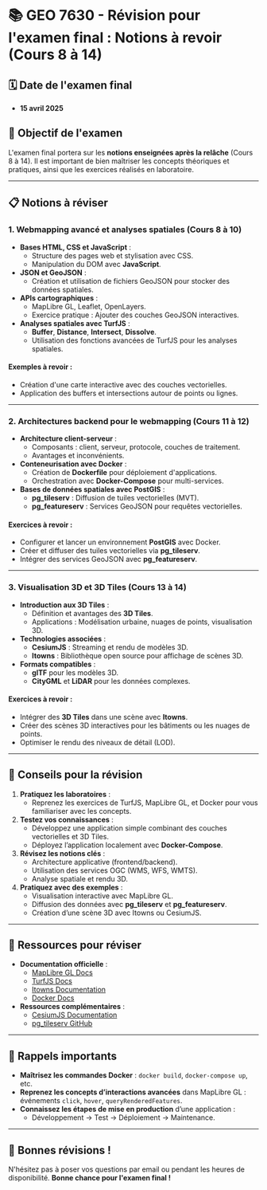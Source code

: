 # 📚 GEO 7630 - Révision pour l'examen final : Notions à revoir (Cours 8 à 14)

## 🗓️ Date de l'examen final
- **15 avril 2025**

## 🎯 Objectif de l'examen
L'examen final portera sur les **notions enseignées après la relâche** (Cours 8 à 14). Il est important de bien maîtriser les concepts théoriques et pratiques, ainsi que les exercices réalisés en laboratoire.

---

## 📋 Notions à réviser

### **1. Webmapping avancé et analyses spatiales (Cours 8 à 10)**
- **Bases HTML, CSS et JavaScript** :
  - Structure des pages web et stylisation avec CSS.
  - Manipulation du DOM avec **JavaScript**.
- **JSON et GeoJSON** :
  - Création et utilisation de fichiers GeoJSON pour stocker des données spatiales.
- **APIs cartographiques** :
  - MapLibre GL, Leaflet, OpenLayers.
  - Exercice pratique : Ajouter des couches GeoJSON interactives.
- **Analyses spatiales avec TurfJS** :
  - **Buffer**, **Distance**, **Intersect**, **Dissolve**.
  - Utilisation des fonctions avancées de TurfJS pour les analyses spatiales.

#### **Exemples à revoir :**
- Création d'une carte interactive avec des couches vectorielles.
- Application des buffers et intersections autour de points ou lignes.

---

### **2. Architectures backend pour le webmapping (Cours 11 à 12)**
- **Architecture client-serveur** :
  - Composants : client, serveur, protocole, couches de traitement.
  - Avantages et inconvénients.
- **Conteneurisation avec Docker** :
  - Création de **Dockerfile** pour déploiement d'applications.
  - Orchestration avec **Docker-Compose** pour multi-services.
- **Bases de données spatiales avec PostGIS** :
  - **pg_tileserv** : Diffusion de tuiles vectorielles (MVT).
  - **pg_featureserv** : Services GeoJSON pour requêtes vectorielles.

#### **Exercices à revoir :**
- Configurer et lancer un environnement **PostGIS** avec Docker.
- Créer et diffuser des tuiles vectorielles via **pg_tileserv**.
- Intégrer des services GeoJSON avec **pg_featureserv**.

---

### **3. Visualisation 3D et 3D Tiles (Cours 13 à 14)**
- **Introduction aux 3D Tiles** :
  - Définition et avantages des **3D Tiles**.
  - Applications : Modélisation urbaine, nuages de points, visualisation 3D.
- **Technologies associées** :
  - **CesiumJS** : Streaming et rendu de modèles 3D.
  - **Itowns** : Bibliothèque open source pour affichage de scènes 3D.
- **Formats compatibles** :
  - **glTF** pour les modèles 3D.
  - **CityGML** et **LiDAR** pour les données complexes.

#### **Exercices à revoir :**
- Intégrer des **3D Tiles** dans une scène avec **Itowns**.
- Créer des scènes 3D interactives pour les bâtiments ou les nuages de points.
- Optimiser le rendu des niveaux de détail (LOD).

---

## 🧪 Conseils pour la révision
1. **Pratiquez les laboratoires** :
   - Reprenez les exercices de TurfJS, MapLibre GL, et Docker pour vous familiariser avec les concepts.
2. **Testez vos connaissances** :
   - Développez une application simple combinant des couches vectorielles et 3D Tiles.
   - Déployez l’application localement avec **Docker-Compose**.
3. **Révisez les notions clés** :
   - Architecture applicative (frontend/backend).
   - Utilisation des services OGC (WMS, WFS, WMTS).
   - Analyse spatiale et rendu 3D.
4. **Pratiquez avec des exemples** :
   - Visualisation interactive avec MapLibre GL.
   - Diffusion des données avec **pg_tileserv** et **pg_featureserv**.
   - Création d’une scène 3D avec Itowns ou CesiumJS.

---

## 📂 Ressources pour réviser
- **Documentation officielle** :
  - [MapLibre GL Docs](https://maplibre.org/maplibre-gl-js-docs/)
  - [TurfJS Docs](https://turfjs.org/)
  - [Itowns Documentation](https://www.itowns-project.org/)
  - [Docker Docs](https://docs.docker.com/)
- **Ressources complémentaires** :
  - [CesiumJS Documentation](https://cesium.com/docs/)
  - [pg_tileserv GitHub](https://github.com/CrunchyData/pg_tileserv)

---

## 📝 Rappels importants
- **Maîtrisez les commandes Docker** : `docker build`, `docker-compose up`, etc.
- **Reprenez les concepts d’interactions avancées** dans MapLibre GL : événements `click`, `hover`, `queryRenderedFeatures`.
- **Connaissez les étapes de mise en production** d’une application :
  - Développement → Test → Déploiement → Maintenance.

---

## 🚀 Bonnes révisions !
N'hésitez pas à poser vos questions par email ou pendant les heures de disponibilité. **Bonne chance pour l'examen final !**